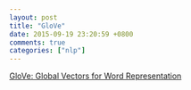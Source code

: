 ```yaml
---
layout: post
title: "GloVe"
date: 2015-09-19 23:20:59 +0800
comments: true
categories: ["nlp"]
---
```


<!-- more -->

[GloVe: Global Vectors for Word Representation]

[GloVe: Global Vectors for Word Representation]:http://nlp.stanford.edu/projects/glove/